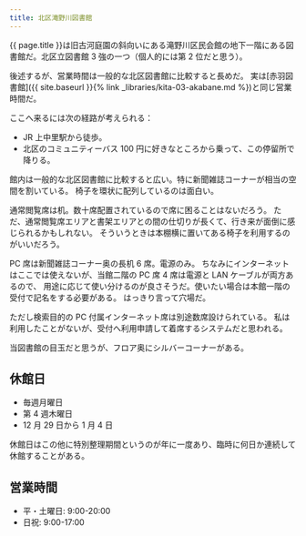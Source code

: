 ```yaml
---
title: 北区滝野川図書館
---
```


{{ page.title }}は旧古河庭園の斜向いにある滝野川区民会館の地下一階にある図書館だ。北区立図書館 3 強の一つ（個人的には第 2 位だと思う）。

後述するが、営業時間は一般的な北区図書館に比較すると長めだ。
実は[赤羽図書館]({{ site.baseurl }}{% link _libraries/kita-03-akabane.md %})と同じ営業時間だ。

ここへ来るには次の経路が考えられる：

* JR 上中里駅から徒歩。
* 北区のコミュニティーバス 100 円に好きなところから乗って、この停留所で降りる。

館内は一般的な北区図書館に比較すると広い。特に新聞雑誌コーナーが相当の空間を割いている。
椅子を環状に配列しているのは面白い。

通常閲覧席は机。数十席配置されているので席に困ることはないだろう。
ただ、通常閲覧席エリアと書架エリアとの間の仕切りが長くて、行き来が面倒に感じられるかもしれない。
そういうときは本棚横に置いてある椅子を利用するのがいいだろう。

PC 席は新聞雑誌コーナー奥の長机 6 席。電源のみ。
ちなみにインターネットはここでは使えないが、当館二階の PC 席 4 席は電源と LAN ケーブルが両方あるので、
用途に応じて使い分けるのが良さそうだ。使いたい場合は本館一階の受付で記名をする必要がある。
はっきり言って穴場だ。

ただし検索目的の PC 付属インターネット席は別途数席設けられている。
私は利用したことがないが、受付へ利用申請して着席するシステムだと思われる。

当図書館の目玉だと思うが、フロア奥にシルバーコーナーがある。

## 休館日

* 毎週月曜日
* 第 4 週木曜日
* 12 月 29 日から 1 月 4 日

休館日はこの他に特別整理期間というのが年に一度あり、臨時に何日か連続して休館することがある。

## 営業時間

* 平・土曜日: 9:00-20:00
* 日祝: 9:00-17:00
